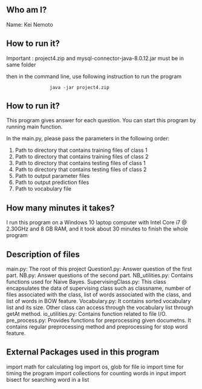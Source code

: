 ## Who am I?

Name: Kei Nemoto

## How to run it?

Important :  project4.zip and mysql-connector-java-8.0.12.jar must be in same folder

then in the command line, use following instruction to run the program

					java -jar project4.zip


## How to run it?

This program gives answer for each question.
You can start this program by running main function. 

In the main.py, please pass the parameters in the following order:
1) Path to directory that contains training files of class 1
2) Path to directory that contains training files of class 2
3) Path to directory that contains testing files of class 1
4) Path to directory that contains testing files of class 2
5) Path to output parameter files
6) Path to output prediction files
7) Path to vocabulary file

## How many minutes it takes?
I run this program on a Windows 10 laptop computer with Intel Core i7 @ 2.30GHz and 8 GB RAM, and it took about 30 minutes to finish the whole program


## Description of files

main.py: The root of this project
Question1.py: Answer question of the first part.
NB.py: Answer questions of the second part. 
NB_utilities.py: Contains functions used for Naive Bayes. 
SupervisingClass.py: This class encapsulates the data of supervising class such as classname, number of files associated with the class, list of words associated with the class, and list of words in BOW feature.
Vocabulary.py: It contains sorted vocabulary list and its size. Other class can access through the vocabulary list through getAt method.
io_utilities.py: Contains function related to file I/O.
pre_process.py: Provides functions for preprocessing given documetns. It contains regular preprocessing method and preprocessing for stop word feature.

## External Packages used in this program
import math for calculating log
import os, glob for file io
import time for timing the program
import collections for counting words in input
import bisect for searching word in a list

